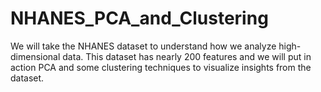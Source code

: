 # NHANES_PCA_and_Clustering

We will take the NHANES dataset to understand how we analyze high-dimensional data. This dataset has nearly 200 features and we will put in action PCA and some clustering techniques to visualize insights from the dataset.

